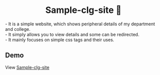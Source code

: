 <div align="center">

# Sample-clg-site 🏫

</div>
 - It is a simple website, which shows peripheral details of my department and college.<br />
 - It simply allows you to view details and some can be redirected.<br />
 - It mainly focuses on simple css tags and their uses.<br />

## Demo
View [Sample-clg-site](https://ebinjs.github.io/Sample-clg-site/)
